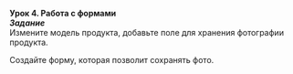 **Урок 4. Работа с формами**  
***Задание***  
Измените модель продукта, добавьте поле для хранения фотографии продукта.

Создайте форму, которая позволит сохранять фото.